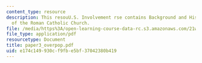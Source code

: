 ```yaml
---
content_type: resource
description: This resouU.S. Involvement rse contains Background and History, Influence
  of the Roman Catholic Church.
file: /media/https%3A/open-learning-course-data-rc.s3.amazonaws.com/21w-732-2-introduction-to-technical-communication-ethics-in-science-and-technology-fall-2006/e174c149930cf9fbe5bf37042380b419_paper3_overpop.pdf
file_type: application/pdf
resourcetype: Document
title: paper3_overpop.pdf
uid: e174c149-930c-f9fb-e5bf-37042380b419
---
```

